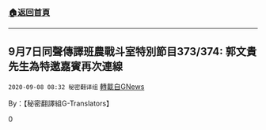 ###  [:house:返回首頁](https://github.com/ourhimalayas/txt)
---

## 9月7日同聲傳譯班農戰斗室特別節目373/374: 郭文貴先生為特邀嘉賓再次連線
`2020-09-08 08:32 秘密翻译组` [轉載自GNews](https://gnews.org/zh-hant/341129/)

By：【秘密翻譯組G-Translators】

0
